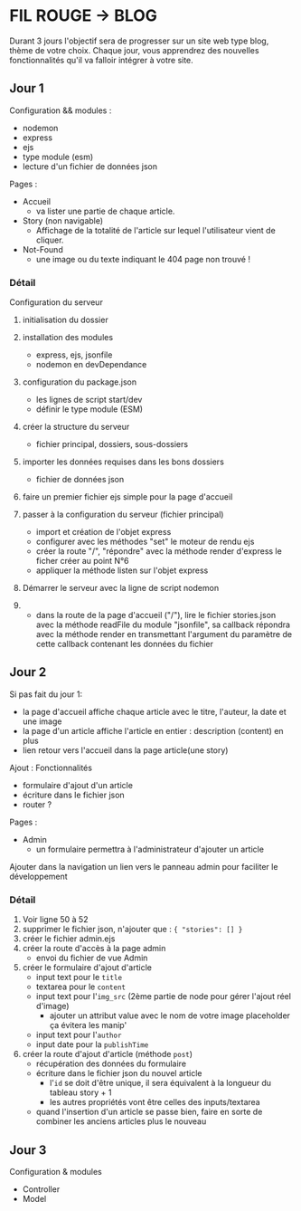 # FIL ROUGE -> BLOG

Durant 3 jours l'objectif sera de progresser sur un site web type blog, thème de votre choix.
Chaque jour, vous apprendrez des nouvelles fonctionnalités qu'il va falloir intégrer à votre site.

## Jour 1

Configuration && modules :
- nodemon
- express
- ejs
- type module (esm)
- lecture d'un fichier de données json

Pages :
- Accueil 
    - va lister une partie de chaque article.
- Story (non navigable)
    - Affichage de la totalité de l'article sur lequel l'utilisateur vient de cliquer.
- Not-Found
    - une image ou du texte indiquant le 404 page non trouvé !

### Détail

Configuration du serveur
1. initialisation du dossier
2. installation des modules
    - express, ejs, jsonfile
    - nodemon en devDependance
3. configuration du package.json
    - les lignes de script start/dev
    - définir le type module (ESM)
4. créer la structure du serveur
    - fichier principal, dossiers, sous-dossiers
5. importer les données requises dans les bons dossiers
    - fichier de données json
6. faire un premier fichier ejs simple pour la page d'accueil
7. passer à la configuration du serveur (fichier principal)
    - import et création de l'objet express
    - configurer avec les méthodes "set" le moteur de rendu ejs
    - créer la route "/", "répondre" avec la méthode render d'express le ficher créer au point N°6
    - appliquer la méthode listen sur l'objet express
8. Démarrer le serveur avec la ligne de script nodemon

9. + dans la route de la page d'accueil ("/"), lire le fichier stories.json avec la méthode readFile du module "jsonfile", sa callback répondra avec la méthode render en transmettant l'argument du paramètre de cette callback contenant les données du fichier


## Jour 2

Si pas fait du jour 1:
- la page d'accueil affiche chaque article avec le titre, l'auteur, la date et une image
- la page d'un article affiche l'article en entier : description (content) en plus
- lien retour vers l'accueil dans la page article(une story)

Ajout :
Fonctionnalités
- formulaire d'ajout d'un article
- écriture dans le fichier json
- router ?

Pages :
- Admin
    - un formulaire permettra à l'administrateur d'ajouter un article 

Ajouter dans la navigation un lien vers le panneau admin pour faciliter le développement

### Détail

1. Voir ligne 50 à 52
2. supprimer le fichier json, n'ajouter que : `{ "stories": [] }`
2. créer le fichier admin.ejs
3. créer la route d'accès à la page admin
    - envoi du fichier de vue Admin
4. créer le formulaire d'ajout d'article
    - input text pour le `title`
    - textarea pour le `content`
    - input text pour l'`img_src` (2ème partie de node pour gérer l'ajout réel d'image)
        - ajouter un attribut value avec le nom de votre image placeholder ça évitera les manip'
    - input text pour l'`author`
    - input date pour la `publishTime`
5. créer la route d'ajout d'article (méthode `post`)
    - récupération des données du formulaire
    - écriture dans le fichier json du nouvel article
        - l'`id` se doit d'être unique, il sera équivalent à la longueur du tableau story + 1
        - les autres propriétés vont être celles des inputs/textarea
    - quand l'insertion d'un article se passe bien, faire en sorte de combiner les anciens articles plus le nouveau


## Jour 3

Configuration & modules
- Controller
- Model